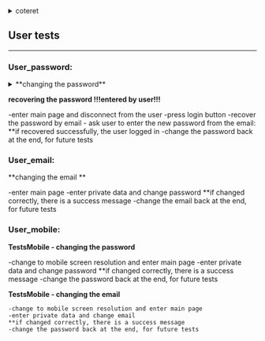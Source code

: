 
<details><summary>coteret</summary>
<p>

- test
- test

     - test


</p>
</details>


## User  tests
----


### User_password:


<details><summary>**changing the password**</summary>
<p>
  
    -enter main page
    -enter private data and change password 
    **if changed correctly, there is a success message
    -change the password back at the end, for future tests
</p>
</details>
   
<details2><summary>**recovering the password    !!!entered by user!!!**</summary>
<p>   
    -enter main page and disconnect from the user
    -press login button		
    -recover the password by email 
    - ask user to enter the new password from the email: 		
    **if recovered successfully, the user logged in
    -change the password back at the end, for future tests
</p>
</details2>  	


### User_email:

<details3><summary>**changing the email **</summary>
<p>     
    -enter main page
    -enter private data and change password 
    **if changed correctly, there is a success message
    -change the email back at the end, for future tests
</p>
</details3> 
 
 
### User_mobile:


<details3><summary>**TestsMobile - changing the password**</summary>
<p>  
    -change to mobile screen resolution and enter main page
    -enter private data and change password 
    **if changed correctly, there is a success message
    -change the password back at the end, for future tests
</p>
</details3> 
  
<details3><summary>**TestsMobile - changing the email**</summary>
<p>   
 
    -change to mobile screen resolution and enter main page
    -enter private data and change email 
    **if changed correctly, there is a success message
    -change the password back at the end, for future tests
</p>
</details3>     